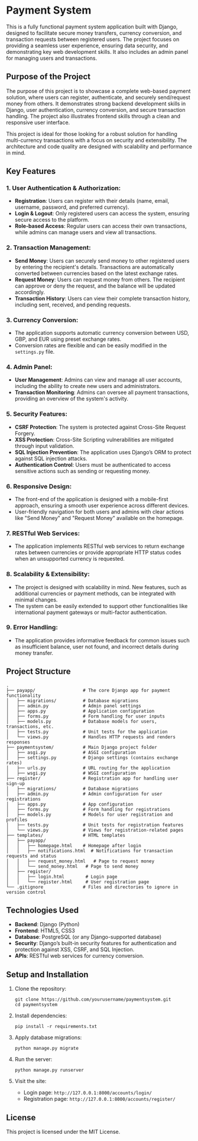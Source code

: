 # Payment System

This is a fully functional payment system application built with Django, designed to facilitate secure money transfers, currency conversion, and transaction requests between registered users. The project focuses on providing a seamless user experience, ensuring data security, and demonstrating key web development skills. It also includes an admin panel for managing users and transactions.

## Purpose of the Project

The purpose of this project is to showcase a complete web-based payment solution, where users can register, authenticate, and securely send/request money from others. It demonstrates strong backend development skills in Django, user authentication, currency conversion, and secure transaction handling. The project also illustrates frontend skills through a clean and responsive user interface.

This project is ideal for those looking for a robust solution for handling multi-currency transactions with a focus on security and extensibility. The architecture and code quality are designed with scalability and performance in mind.

## Key Features

### 1. **User Authentication & Authorization**:
   - **Registration**: Users can register with their details (name, email, username, password, and preferred currency).
   - **Login & Logout**: Only registered users can access the system, ensuring secure access to the platform.
   - **Role-based Access**: Regular users can access their own transactions, while admins can manage users and view all transactions.

### 2. **Transaction Management**:
   - **Send Money**: Users can securely send money to other registered users by entering the recipient's details. Transactions are automatically converted between currencies based on the latest exchange rates.
   - **Request Money**: Users can request money from others. The recipient can approve or deny the request, and the balance will be updated accordingly.
   - **Transaction History**: Users can view their complete transaction history, including sent, received, and pending requests.

### 3. **Currency Conversion**:
   - The application supports automatic currency conversion between USD, GBP, and EUR using preset exchange rates.
   - Conversion rates are flexible and can be easily modified in the `settings.py` file.

### 4. **Admin Panel**:
   - **User Management**: Admins can view and manage all user accounts, including the ability to create new users and administrators.
   - **Transaction Monitoring**: Admins can oversee all payment transactions, providing an overview of the system's activity.

### 5. **Security Features**:
   - **CSRF Protection**: The system is protected against Cross-Site Request Forgery.
   - **XSS Protection**: Cross-Site Scripting vulnerabilities are mitigated through input validation.
   - **SQL Injection Prevention**: The application uses Django’s ORM to protect against SQL injection attacks.
   - **Authentication Control**: Users must be authenticated to access sensitive actions such as sending or requesting money.

### 6. **Responsive Design**:
   - The front-end of the application is designed with a mobile-first approach, ensuring a smooth user experience across different devices.
   - User-friendly navigation for both users and admins with clear actions like "Send Money" and "Request Money" available on the homepage.

### 7. **RESTful Web Services**:
   - The application implements RESTful web services to return exchange rates between currencies or provide appropriate HTTP status codes when an unsupported currency is requested.

### 8. **Scalability & Extensibility**:
   - The project is designed with scalability in mind. New features, such as additional currencies or payment methods, can be integrated with minimal changes.
   - The system can be easily extended to support other functionalities like international payment gateways or multi-factor authentication.

### 9. **Error Handling**:
   - The application provides informative feedback for common issues such as insufficient balance, user not found, and incorrect details during money transfer.

## Project Structure

```
.
├── payapp/                  # The core Django app for payment functionality
│   ├── migrations/          # Database migrations
│   ├── admin.py             # Admin panel settings
│   ├── apps.py              # Application configuration
│   ├── forms.py             # Form handling for user inputs
│   ├── models.py            # Database models for users, transactions, etc.
│   ├── tests.py             # Unit tests for the application
│   └── views.py             # Handles HTTP requests and renders responses
├── paymentsystem/           # Main Django project folder
│   ├── asgi.py              # ASGI configuration
│   ├── settings.py          # Django settings (contains exchange rates)
│   ├── urls.py              # URL routing for the application
│   ├── wsgi.py              # WSGI configuration
├── register/                # Registration app for handling user sign-up
│   ├── migrations/          # Database migrations
│   ├── admin.py             # Admin configuration for user registrations
│   ├── apps.py              # App configuration
│   ├── forms.py             # Form handling for registrations
│   ├── models.py            # Models for user registration and profiles
│   ├── tests.py             # Unit tests for registration features
│   └── views.py             # Views for registration-related pages
├── templates/               # HTML templates
│   ├── payapp/
│   │   ├── homepage.html    # Homepage after login
│   │   ├── notifications.html  # Notifications for transaction requests and status
│   │   ├── request_money.html   # Page to request money
│   │   └── send_money.html   # Page to send money
│   ├── register/
│   │   ├── login.html        # Login page
│   │   └── register.html     # User registration page
└── .gitignore               # Files and directories to ignore in version control
```

## Technologies Used

- **Backend**: Django (Python)
- **Frontend**: HTML5, CSS3
- **Database**: PostgreSQL (or any Django-supported database)
- **Security**: Django’s built-in security features for authentication and protection against XSS, CSRF, and SQL Injection.
- **APIs**: RESTful web services for currency conversion.

## Setup and Installation

1. Clone the repository:
   ```
   git clone https://github.com/yourusername/paymentsystem.git
   cd paymentsystem
   ```

2. Install dependencies:
   ```
   pip install -r requirements.txt
   ```

3. Apply database migrations:
   ```
   python manage.py migrate
   ```

4. Run the server:
   ```
   python manage.py runserver
   ```

5. Visit the site:
   - Login page: `http://127.0.0.1:8000/accounts/login/`
   - Registration page: `http://127.0.0.1:8000/accounts/register/`

## License

This project is licensed under the MIT License.
